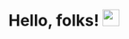 # Hello, folks! <img src="https://raw.githubusercontent.com/MartinHeinz/MartinHeinz/master/wave.gif" width="30px">

<!--
**tingyid/tingyid** is a ✨ _special_ ✨ repository because its `README.md` (this file) appears on your GitHub profile.

<p align='center'>
I'm Tingyi.
</p>
<p align='center'>I am a seasoned software engineer with excellent programming, analytical and mathematical skills. Has a wide range of technical expertise in
developing large scale applications with ML recommendation systems, enterprise data infrastructure, end-to-end data pipeline
automation, and on-prem to cloud migration. 

🔭 I’m currently working on Mastercard as a Data Engineer II
🌱 I’m currently learning frontend & fullstack development, cloud computing, AL/ML for trading and more!</p>

<h1 align='center'><i>Stay curious!</i></h1>



